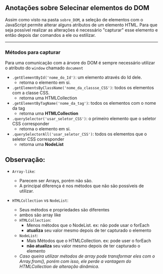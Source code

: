 ## Anotações sobre Selecinar elementos do DOM

Assim como visto na pasta `sobre_DOM`, a seleção de elementos com o JavaScript permite alterar alguns atributos de um elemento HTML. Para que seja possível realizar as alterações é necessário "capturar" esse elemento e então depois dar comandos a ele ou estilizar.

--- 

### Métodos para capturar

Para uma comunicação com a árvore do DOM é sempre necessário utilizar o atributo do `window` chamado `document`

- `.getElementById('nome_do_Id')`: um elemento através do Id dele.
  - retorna o elemento em si.
- `.getElementsByClassName('nome_da_classse_CSS')`: todos os elementos com a classe CSS.
  - retorna uma HTMLCollection
- `.getElementByTagName('nome_da_tag')`: todos os elementos com o nome da tag
  - retorna uma **HTMLCollection**
- `.querySelector('usar_seletor_CSS')`: o primeiro elemento que o seletor CSS corresponder
  - retorna o elemento em si.
- `.querySelectorAll('usar_seletor_CSS')`: todos os elementos que o seletor CSS corresponder
  - retorna uma **NodeList** 

## **Observação**: 

- `Array-like`: 
  - Parecem ser Arrays, porém não são.
  - A principal diferença é nos métodos que não são possíveis de utilizar.

- `HTMLCollection` vs `NodeList`:
  - Seus métodos e propriedades são diferentes
  - ambos são array like
  - `HTMLCollection`: 
    - Menos métodos que o NodeList. ex: não pode usar o forEach
    - **atualiza** seu valor mesmo depois de ter capturado o elemento
  - `NodeList`: 
    - Mais Métodos que o HTMLCollection. ex: pode user o forEach
    - **não atualiza** seu valor mesmo depois de ter capturado o elemento
  - *Caso queira utilizar métodos de array pode transformar eles com o Array.from(), porém com isso, ele perde a vantagem do HTMLCollection de alteração dinâmica.*